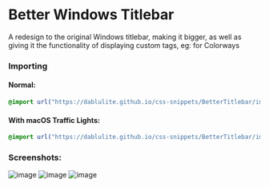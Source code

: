 # Better Windows Titlebar
A redesign to the original Windows titlebar, making it bigger, as well as giving it the functionality of displaying custom tags, eg: for Colorways

### Importing
#### Normal:
```css
@import url("https://dablulite.github.io/css-snippets/BetterTitlebar/import.css");
```
#### With macOS Traffic Lights:
```css
@import url("https://dablulite.github.io/css-snippets/BetterTitlebar/import-trafficlights.css");
```

### Screenshots:
![image](https://github.com/DaBluLite/css-snippets/assets/73998678/e5fe7d6f-0884-4f62-924c-99c40ab82505)
![image](https://github.com/DaBluLite/css-snippets/assets/73998678/f4e86421-2d91-4906-b7a9-7045d1068d40)
![image](https://github.com/DaBluLite/css-snippets/assets/73998678/8448bb73-05e6-4d13-8044-a7c74e482401)
